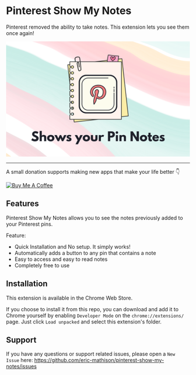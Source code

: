 # Pinterest Show My Notes

Pinterest removed the ability to take notes. This extension lets you see them once again!

![PSMN Popup](./assets/see_your_pin_notes.png)

---

A small donation supports making new apps that make your life better 👇

<a href="https://buymeacoffee.com/emathison" target="_blank"><img src="https://cdn.buymeacoffee.com/buttons/default-orange.png" alt="Buy Me A Coffee" height="41" width="174"></a>

## Features

Pinterest Show My Notes allows you to see the notes previously added to your Pinterest pins.

Feature:

- Quick Installation and No setup. It simply works!
- Automatically adds a button to any pin that contains a note
- Easy to access and easy to read notes
- Completely free to use

## Installation

This extension is available in the Chrome Web Store.

If you choose to install it from this repo, you can download and add it to Chrome yourself by enabling `Developer Mode` on the `chrome://extensions/` page. Just click `Load unpacked` and select this extension's folder.

## Support

If you have any questions or support related issues, please open a `New Issue` here: https://github.com/eric-mathison/pinterest-show-my-notes/issues
